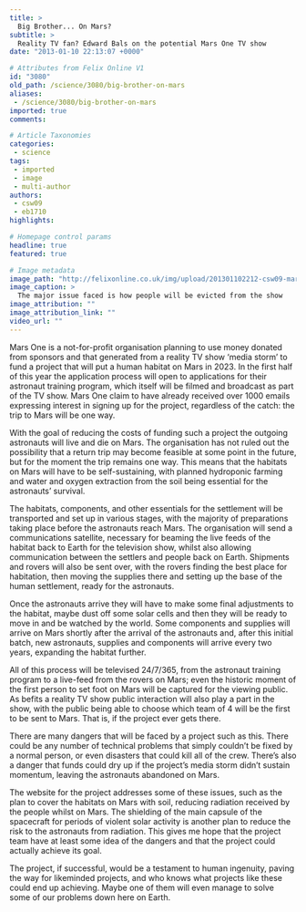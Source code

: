 ```yaml
---
title: >
  Big Brother... On Mars?
subtitle: >
  Reality TV fan? Edward Bals on the potential Mars One TV show
date: "2013-01-10 22:13:07 +0000"

# Attributes from Felix Online V1
id: "3080"
old_path: /science/3080/big-brother-on-mars
aliases:
 - /science/3080/big-brother-on-mars
imported: true
comments:

# Article Taxonomies
categories:
 - science
tags:
 - imported
 - image
 - multi-author
authors:
 - csw09
 - eb1710
highlights:

# Homepage control params
headline: true
featured: true

# Image metadata
image_path: "http://felixonline.co.uk/img/upload/201301102212-csw09-mars_one.jpg"
image_caption: >
  The major issue faced is how people will be evicted from the show
image_attribution: ""
image_attribution_link: ""
video_url: ""
---
```


Mars One is a not-for-profit organisation planning to use money donated from sponsors and that generated from a reality TV show ‘media storm’ to fund a project that will put a human habitat on Mars in 2023. In the first half of this year the application process will open to applications for their astronaut training program, which itself will be filmed and broadcast as part of the TV show. Mars One claim to have already received over 1000 emails expressing interest in signing up for the project, regardless of the catch: the trip to Mars will be one way.

With the goal of reducing the costs of funding such a project the outgoing astronauts will live and die on Mars. The organisation has not ruled out the possibility that a return trip may become feasible at some point in the future, but for the moment the trip remains one way. This means that the habitats on Mars will have to be self-sustaining, with planned hydroponic farming and water and oxygen extraction from the soil being essential for the astronauts’ survival.

The habitats, components, and other essentials for the settlement will be transported and set up in various stages, with the majority of preparations taking place before the astronauts reach Mars. The organisation will send a communications satellite, necessary for beaming the live feeds of the habitat back to Earth for the television show, whilst also allowing communication between the settlers and people back on Earth. Shipments and rovers will also be sent over, with the rovers finding the best place for habitation, then moving the supplies there and setting up the base of the human settlement, ready for the astronauts.

Once the astronauts arrive they will have to make some final adjustments to the habitat, maybe dust off some solar cells and then they will be ready to move in and be watched by the world. Some components and supplies will arrive on Mars shortly after the arrival of the astronauts and, after this initial batch, new astronauts, supplies and components will arrive every two years, expanding the habitat further.

All of this process will be televised 24/7/365, from the astronaut training program to a live-feed from the rovers on Mars; even the historic moment of the first person to set foot on Mars will be captured for the viewing public. As befits a reality TV show public interaction will also play a part in the show, with the public being able to choose which team of 4 will be the first to be sent to Mars. That is, if the project ever gets there.

There are many dangers that will be faced by a project such as this. There could be any number of technical problems that simply couldn’t be fixed by a normal person, or even disasters that could kill all of the crew. There’s also a danger that funds could dry up if the project’s media storm didn’t sustain momentum, leaving the astronauts abandoned on Mars.

The website for the project addresses some of these issues, such as the plan to cover the habitats on Mars with soil, reducing radiation received by the people whilst on Mars. The shielding of the main capsule of the spacecraft for periods of violent solar activity is another plan to reduce the risk to the astronauts from radiation. This gives me hope that the project team have at least some idea of the dangers and that the project could actually achieve its goal.

The project, if successful, would be a testament to human ingenuity, paving the way for likeminded projects, and who knows what projects like these could end up achieving. Maybe one of them will even manage to solve some of our problems down here on Earth.
